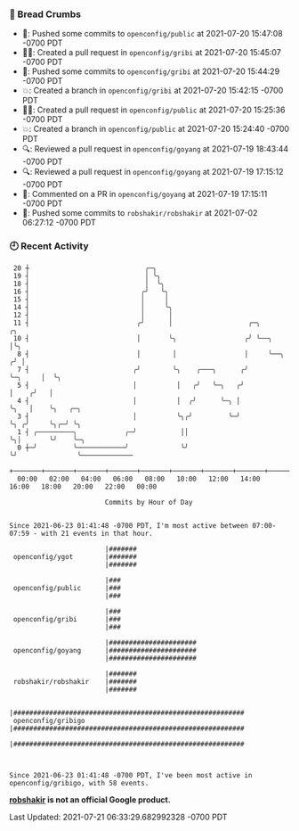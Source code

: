 ### 🍞 Bread Crumbs

 * 🚢: Pushed some commits to `openconfig/public` at 2021-07-20 15:47:08 -0700 PDT
 * ✍🏼: Created a pull request in `openconfig/gribi` at 2021-07-20 15:45:07 -0700 PDT
 * 🚢: Pushed some commits to `openconfig/gribi` at 2021-07-20 15:44:29 -0700 PDT
 * 💥: Created a branch in `openconfig/gribi` at 2021-07-20 15:42:15 -0700 PDT
 * ✍🏼: Created a pull request in `openconfig/public` at 2021-07-20 15:25:36 -0700 PDT
 * 💥: Created a branch in `openconfig/public` at 2021-07-20 15:24:40 -0700 PDT
 * 🔍: Reviewed a pull request in  `openconfig/goyang` at 2021-07-19 18:43:44 -0700 PDT
 * 🔍: Reviewed a pull request in  `openconfig/goyang` at 2021-07-19 17:15:12 -0700 PDT
 * 💬: Commented on a PR in  `openconfig/goyang` at 2021-07-19 17:15:11 -0700 PDT
 * 🚢: Pushed some commits to `robshakir/robshakir` at 2021-07-02 06:27:12 -0700 PDT

### 🕘 Recent Activity
```
 20 ┼                             ╭─╮
 19 ┤                             │ ╰╮
 18 ┤                             │  ╰╮
 16 ┤                            ╭╯   ╰╮
 15 ┤                            │     │
 14 ┤                            │     ╰╮
 12 ┤                            │      │
 11 ┤                           ╭╯      │                   ╭─╮              ╭╮
 10 ┤                           │       ╰╮                 ╭╯ ╰──╮           │╰╮
  8 ┤                           │        │                 │     ╰──╮       ╭╯ │
  7 ┤                          ╭╯        ╰╮    ╭───╮      ╭╯        ╰─╮     │  ╰╮
  5 ┤                          │          │   ╭╯   ╰─╮   ╭╯           │    ╭╯   │
  4 ┤                          │          │  ╭╯      ╰─╮ │            ╰╮   │    ╰╮   ╭─╮
  3 ┤                          │          ╰╮╭╯         ╰─╯             ╰╮ ╭╯     ╰╮╭─╯ ╰╮
  1 ┤ ╭─────────╮            ╭─╯           ││                           ╰╮│       ╰╯    ╰─╮
  0 ┼─╯         ╰────────────╯             ╰╯                            ╰╯               ╰─────────────
    +───────+───────+───────+───────+───────+───────+───────+───────+───────+───────+───────+───────+────
  00:00   02:00   04:00   06:00   08:00   10:00   12:00   14:00   16:00   18:00   20:00   22:00   00:00   

						Commits by Hour of Day


Since 2021-06-23 01:41:48 -0700 PDT, I'm most active between 07:00-07:59 - with 21 events in that hour.

```



```
                        |#######
 openconfig/ygot        |#######
                        |#######

                        |###
 openconfig/public      |###
                        |###

                        |###
 openconfig/gribi       |###
                        |###

                        |######################
 openconfig/goyang      |######################
                        |######################

                        |#######
 robshakir/robshakir    |#######
                        |#######

                        |##########################################################
 openconfig/gribigo     |##########################################################
                        |##########################################################



Since 2021-06-23 01:41:48 -0700 PDT, I've been most active in openconfig/gribigo, with 58 events.

```
**[robshakir](mailto:robjs@google.com) is not an official Google product.**  


Last Updated: 2021-07-21 06:33:29.682992328 -0700 PDT
